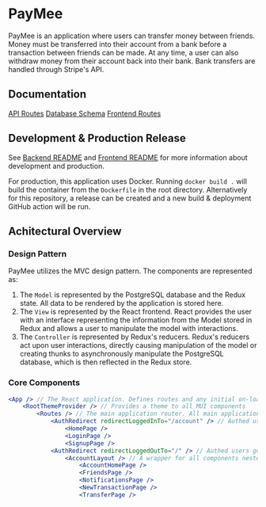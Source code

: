 # PayMee

PayMee is an application where users can transfer money between friends. Money must be transferred into their account from a bank before a transaction between friends can be made. At any time, a user can also withdraw money from their account back into their bank. Bank transfers are handled through Stripe's API.

## Documentation

[API Routes](docs/api-routes.md)
[Database Schema](docs/database.md)
[Frontend Routes](docs/frontend-routes.md)

## Development & Production Release

See [Backend README](backend/README.md) and [Frontend README](frontend/README.md) for more information about development and production.

For production, this application uses Docker. Running `docker build .` will build the container from the `Dockerfile` in the root directory. Alternatively for this repository, a release can be created and a new build & deployment GitHub action will be run.

## Achitectural Overview

### Design Pattern

PayMee utilizes the MVC design pattern. The components are represented as:

1. The `Model` is represented by the PostgreSQL database and the Redux state. All data to be rendered by the application is stored here.
2. The `View` is represented by the React frontend. React provides the user with an interface representing the information from the Model stored in Redux and allows a user to manipulate the model with interactions.
3. The `Controller` is represented by Redux's reducers. Redux's reducers act upon user interactions, directly causing manipulation of the model or creating thunks to asynchronously manipulate the PostgreSQL database, which is then reflected in the Redux store.

### Core Components

```jsx
<App /> // The React application. Defines routes and any initial on-load logic
    <RootThemeProvider /> // Provides a theme to all MUI components
        <Routes /> // The main application router. All main application routes should be defined here.
            <AuthRedirect redirectLoggedInTo="/account" /> // Authed users going to these routes will be redirected
                <HomePage />
                <LoginPage />
                <SignupPage />
            <AuthRedirect redirectLoggedOutTo="/" /> // Authed users going to these routes will be redirected
                <AccountLayout /> // A wrapper for all components nested under the `/account` route
                    <AccountHomePage />
                    <FriendsPage />
                    <NotificationsPage />
                    <NewTransactionPage />
                    <TransferPage />
```
